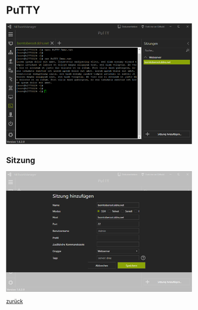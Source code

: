 # PuTTY


![PuTTY](../../_images/PuTTY.de-DE.png)

## Sitzung

![PuTTY Sitzung](../../_images/PuTTY_Session.de-DE.png)

[zurück](../README.md)